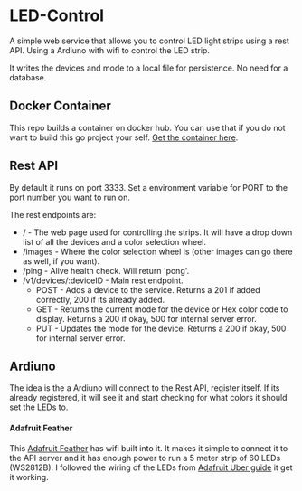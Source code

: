 # LED-Control

A simple web service that allows you to control LED light strips using a rest API. Using a Ardiuno with wifi to control the LED strip.

It writes the devices and mode to a local file for persistence. No need for a database.

## Docker Container

This repo builds a container on docker hub. You can use that if you do not want to build this go project your self. [Get the container here](https://hub.docker.com/r/blee1170/led-control/).

## Rest API

By default it runs on port 3333. Set a environment variable for PORT to the port number you want to run on.

The rest endpoints are:
* / - The web page used for controlling the strips. It will have a drop down list of all the devices and a color selection wheel.
* /images - Where the color selection wheel is (other images can go there as well, if you want).
* /ping - Alive health check. Will return 'pong'.
* /v1/devices/:deviceID - Main rest endpoint.
  * POST - Adds a device to the service. Returns a 201 if added correctly, 200 if its already added.
  * GET - Returns the current mode for the device or Hex color code to display. Returns a 200 if okay, 500 for internal server error.
  * PUT - Updates the mode for the device. Returns a 200 if okay, 500 for internal server error.

## Ardiuno

The idea is the a Ardiuno will connect to the Rest API, register itself. If its already registered, it will see it and start checking for what colors it should set the LEDs to.

#### Adafruit Feather
This [Adafruit Feather](https://www.adafruit.com/product/2821) has wifi built into it. It makes it simple to connect it to the API server and it has enough power to run a 5 meter strip of 60 LEDs (WS2812B). I followed the wiring of the LEDs from [Adafruit Uber guide](https://learn.adafruit.com/adafruit-neopixel-uberguide) it get it working.
